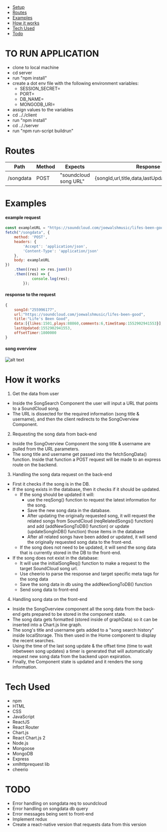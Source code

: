 - [Setup](https://github.com/taihelsel/soundclout#user-content-to-run-application)
- [Routes](https://github.com/taihelsel/soundclout#user-content-routes)
- [Examples](https://github.com/taihelsel/soundclout#user-content-examples)
- [How it works](https://github.com/taihelsel/soundclout#user-content-how-it-works)
- [Tech Used](https://github.com/taihelsel/soundclout#user-content-tech-used)
- [Todo](https://github.com/taihelsel/soundclout#user-content-todo)
# TO RUN APPLICATION 
- clone to local machine
- cd server
- run "npm install"
- create a dot env file with the following environment variables:
  - SESSION_SECRET=
  - PORT=
  - DB_NAME=
  - MONGODB_URI=
- assign values to the variables
- cd .././client
- run "npm install"
- cd .././server
- run "npm run-script buildrun"

# Routes
| Path|Method|Expects|Response|
| --- | --- | --- | --- |
| /songdata | POST | "soundcloud song URL" | {songId,url,title,data,lastUpdated,offsetTimer} |

# Examples
#### example request
```javascript
const exampleURL = "https://soundcloud.com/joewalshmusic/lifes-been-good";
fetch("/songdata", {
    method: 'POST',
    headers: {
        'Accept': 'application/json',
        'Content-Type': 'application/json'
    },
    body: exampleURL
})
    .then((res) => res.json())
    .then((res) => {
            console.log(res);
        });
```
#### response to the request
```javascript
{ 
    songId:"255996177",
    url:"https://soundcloud.com/joewalshmusic/lifes-been-good",
    title:"Life's Been Good",
    data:[{likes:1501,plays:88860,comments:6,timeStamp:1552902941553}], //<-will contain all the data collected on a song
    lastUpdated:1552902941553,
    offsetTimer:1800000
}
```
#### song overview
![alt text](https://i.imgur.com/hh6ISe9.png)

# How it works
1. Get the data from user
* Inside the SongSearch Component the user will input a URL that points to a SoundCloud song.
* The URL is dissected for the required information (song title & username), and then the client redirects to the SongOverview Component.
2. Requesting the song data from back-end 
* Inside the SongOverview Component the song title & username are pulled from the URL parameters.
* The song title and username get passed into the fetchSongData() function. Inside that function a POST request will be made to an express route on the backend.
3. Handling the song data request on the back-end
* First it checks if the song is in the DB.
* If the song exists in the database, then it checks if it should be updated.
  * If the song should be updated it will:
    * use the reqSong() function to request the latest information for the song.
    * Save the new song data in the database.
    * After updating the originally requested song, it will request the related songs from SoundCloud (reqRelatedSongs() function) and add (addNewSongToDB() function) or update (updateSongInDB() function) those items in the database 
    * After all related songs have been added or updated, it will send the originally requested song data to the front-end.
  * If the song does not need to be updated, it will send the song data that is currently stored in the DB to the front-end.
* If the song does not exist in the database:
  * It will use the initialSongReq() function to make a request to the target SoundCloud song url.
  * Use cheerio to parse the response and target specific meta tags for the song data
  * Save the song data in db using the addNewSongToDB() function
  * Send song data to front-end
4. Handling song data on the front-end
* Inside the SongOverview component all the song data from the back-end gets prepared to be stored in the component state.
* The song data gets formatted (stored inside of graphData) so it can be inserted into a Chart.js line graph.
* The song's title and username gets added to a "song search history" inside localStorage. This then used in the Home component to display the recent searches.
* Using the time of the last song update & the offset time (time to wait inbetween song updates) a timer is generated that will automatically request new song data from the backend upon expiration.
* Finally, the Component state is updated and it renders the song information.

# Tech Used
- npm
- HTML
- CSS
- JavaScript
- ReactJS
- React Router
- Chart.js
- React Chart.js 2
- Node.js
- Mongoose
- MongoDB
- Express
- xmlhttprequest lib
- cheerio

# TODO 
- Error handling on songdata req to soundcloud
- Error handling on songdata db query
- Error messages being sent to front-end
- Implement redux
- Create a react-native version that requests data from this version 

